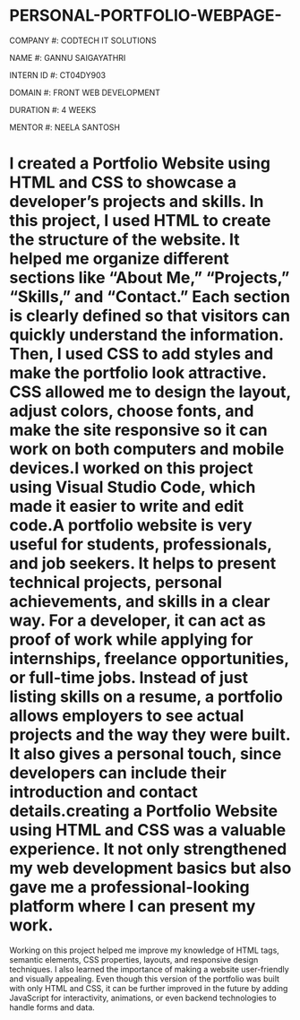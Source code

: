 # PERSONAL-PORTFOLIO-WEBPAGE-

COMPANY #: CODTECH IT SOLUTIONS

NAME #: GANNU SAIGAYATHRI

INTERN ID #: CT04DY903

DOMAIN #: FRONT WEB DEVELOPMENT

DURATION #: 4 WEEKS

MENTOR #: NEELA SANTOSH

# I created a Portfolio Website using HTML and CSS to showcase a developer’s projects and skills. In this project, I used HTML to create the structure of the website. It helped me organize different sections like “About Me,” “Projects,” “Skills,” and “Contact.” Each section is clearly defined so that visitors can quickly understand the information. Then, I used CSS to add styles and make the portfolio look attractive. CSS allowed me to design the layout, adjust colors, choose fonts, and make the site responsive so it can work on both computers and mobile devices.I worked on this project using Visual Studio Code, which made it easier to write and edit code.A portfolio website is very useful for students, professionals, and job seekers. It helps to present technical projects, personal achievements, and skills in a clear way. For a developer, it can act as proof of work while applying for internships, freelance opportunities, or full-time jobs. Instead of just listing skills on a resume, a portfolio allows employers to see actual projects and the way they were built. It also gives a personal touch, since developers can include their introduction and contact details.creating a Portfolio Website using HTML and CSS was a valuable experience. It not only strengthened my web development basics but also gave me a professional-looking platform where I can present my work. #

Working on this project helped me improve my knowledge of HTML tags, semantic elements, CSS properties, layouts, and responsive design techniques. I also learned the importance of making a website user-friendly and visually appealing. Even though this version of the portfolio was built with only HTML and CSS, it can be further improved in the future by adding JavaScript for interactivity, animations, or even backend technologies to handle forms and data.
